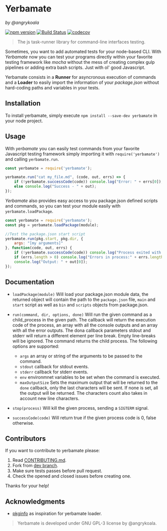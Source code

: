 Yerbamate
=========
_by @angrykoala_

[![npm version](https://badge.fury.io/js/yerbamate.svg)](https://badge.fury.io/js/yerbamate)
[![Build Status](https://travis-ci.org/angrykoala/yerbamate.svg?branch=master)](https://travis-ci.org/angrykoala/yerbamate)
[![codecov](https://codecov.io/gh/angrykoala/yerbamate/branch/master/graph/badge.svg)](https://codecov.io/gh/angrykoala/yerbamate)


> The js task-runner library for command-line interfaces testing.

Sometimes, you want to add automated tests for your node-based CLI. With _Yerbamate_ now you can test your programs directly within your favorite testing framework like _mocha_ without the mess of creating complex gulp pipelines or adding extra bash scripts. Just with ol' good Javascript.

Yerbamate consists in a **Runner** for asyncronous execution of commands and a **Loader** to easily import the information of your _package.json_ without hard-coding paths and variables in your tests.

## Installation
To install yerbamate, simply execute `npm install --save-dev yerbamate` in your node project.

## Usage
With _yerbamate_ you can easily test commands from your favorite Javascript testing framework simply importing it with `require('yerbamate')` and calling `yerbamate.run`.

```js
const yerbamate = require('yerbamate');

yerbamate.run("cat my_file.md", (code, out, errs) => {
    if (!yerbamate.successCode(code)) console.log("Error: " + errs[0]);
    else console.log("Success - " + out);
});
```

_Yerbamate_ also provides easy access to you package.json defined scripts and commands, so you can test your module easily with `yerbamate.loadPackage`.

```js
const yerbamate = require('yerbamate');
const pkg = yerbamate.loadPackage(module);

//Test the package.json start script
yerbamate.run(pkg.start, pkg.dir, {
    args: "[my arguments]"
}, function(code, out, errs) {
    if (!yerbamate.successCode(code)) console.log("Process exited with error code");
    if (errs.length > 0) console.log("Errors in process:" + errs.length);
    console.log("Output: " + out[0]);
});
```

## Documentation

* `loadPackage(module)` Will load your package.json module data, the returned object will contain the path to the `package.json` file, `main` and `start` script as well as `bin` and `scripts` objects from package.json.

* `run(command, dir, options, done)` Will run the given command as a child_process in the given path. The callback will return the execution code of the process, an array with all the console outputs and an array with all the error outputs. The dona callback parameters stdout and stderr will return a different element per line break. Empty line-breaks will be ignored. The command returns the child process. The following options are supported:

  * `args` an array or string of the arguments to be passed to the command.
  * `stdout` callback for stdout events.
  * `stderr` callback for stderr events.
  * `env` environmnet variables to be set when the command is executed.
  * `maxOutputSize` Sets the maximum output that will be returned to the `done` callback, only the last characters will be sent. If none is set, all the output will be returned. The characters count also takes in account new line characters.


* `stop(process)` Will kill the given process, sending a `SIGTERM` signal.

* `successCode(code)` Will return true if the given process code is 0, false otherwise.

## Contributors
If you want to contribute to yerbamate please:

1. Read [CONTRIBUTING.md](CONTRIBUTING.md).
2. Fork from [dev branch](https://github.com/angrykoala/yerbamate/tree/dev).
3. Make sure tests passes before pull request.
4. Check the opened and closed issues before creating one.

Thanks for your help!

## Acknowledgments
* [pkginfo](https://github.com/indexzero/node-pkginfo) as inspiration for yerbamate loader.

>Yerbamate is developed under GNU GPL-3 license by @angrykoala.
